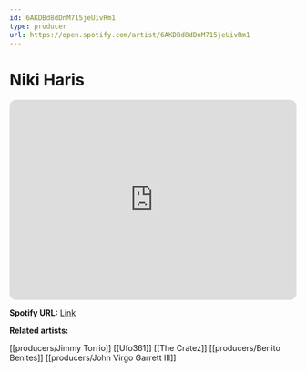 ```yaml
---
id: 6AKDBd8dDnM715jeUivRm1
type: producer
url: https://open.spotify.com/artist/6AKDBd8dDnM715jeUivRm1
---
```

# Niki Haris

<iframe style="border-radius:12px" src="https://open.spotify.com/embed/artist/6AKDBd8dDnM715jeUivRm1" width="100%" height="352" frameBorder="0" allowfullscreen="" allow="autoplay; clipboard-write; encrypted-media; fullscreen; picture-in-picture" loading="lazy"></iframe>

**Spotify URL:** [Link](https://open.spotify.com/artist/6AKDBd8dDnM715jeUivRm1)

**Related artists:**

[[producers/Jimmy Torrio]]
[[Ufo361]]
[[The Cratez]]
[[producers/Benito Benites]]
[[producers/John Virgo Garrett III]]
